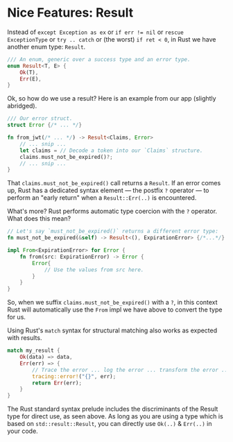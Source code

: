 Nice Features: Result
=====================
Instead of `except Exception as ex` or `if err != nil` or `rescue ExceptionType` or `try .. catch` or (the worst) `if ret < 0`, in Rust we have another enum type: `Result`.

```rust
/// An enum, generic over a success type and an error type.
enum Result<T, E> {
    Ok(T),
    Err(E),
}
```

Ok, so how do we use a result? Here is an example from our app (slightly abridged).

```rust
/// Our error struct.
struct Error {/* ... */}

fn from_jwt(/* ... */) -> Result<Claims, Error>
    // ... snip ...
    let claims = // Decode a token into our `Claims` structure.
    claims.must_not_be_expired()?;
    // ... snip ...
}
```

That `claims.must_not_be_expired()` call returns a `Result`. If an error comes up, Rust has a dedicated syntax element — the postfix `?` operator — to perform an "early return" when a `Result::Err(..)` is encountered.

What's more? Rust performs automatic type coercion with the `?` operator. What does this mean?

```rust
// Let's say `must_not_be_expired()` returns a different error type:
fn must_not_be_expired(&self) -> Result<(), ExpirationError> {/*...*/}

impl From<ExpirationError> for Error {
    fn from(src: ExpirationError) -> Error {
        Error{
            // Use the values from src here.
        }
    }
}
```

So, when we suffix `claims.must_not_be_expired()` with a `?`, in this context Rust will automatically use the `From` impl we have above to convert the type for us.

Using Rust's `match` syntax for structural matching also works as expected with results.

```rust
match my_result {
    Ok(data) => data,
    Err(err) => {
        // Trace the error ... log the error ... transform the error ... whatever.
        tracing::error!("{}", err);
        return Err(err);
    }
}
```

The Rust standard syntax prelude includes the discriminants of the Result type for direct use, as seen above. As long as you are using a type which is based on `std::result::Result`, you can directly use `Ok(..)` & `Err(..)` in your code.
